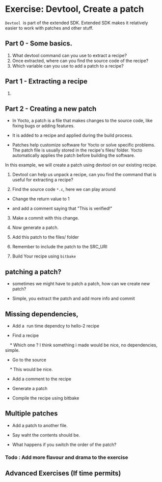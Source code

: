 # Exercise: Devtool, Create a patch


`Devtool`  is part of the extended SDK. Extended SDK makes it relatively easier to work with patches and other stuff.

  

## Part 0 - Some basics.

  

1. What devtool command can you use to extract a recipe?
2. Once extracted, where can you find the source code of the recipe?
3. Which variable can you use to add a patch to a recipe?

  
  
  

## Part 1 - Extracting a recipe

1. 
  
  

## Part 2 - Creating a new patch

- In Yocto, a patch is a file that makes changes to the source code, like fixing bugs or adding features.

  

- It is added to a recipe and applied during the build process.

  

- Patches help customize software for Yocto or solve specific problems. The patch file is usually stored in the recipe's files/ folder. Yocto automatically applies the patch before building the software.

  
  

In this example, we will create a patch using devtool on our existing recipe.

  

1. Devtool can help us unpack a recipe, can you find the command that is useful for extracting a recipe?

  

2. Find the source code `*.c`, here we can play around

- Change the return value to 1

- and add a comment saying that "This is verified!"

  

3. Make a commit with this change.

  

4. Now generate a patch.

  
  

5. Add this patch to the files/ folder

  

6. Remember to include the patch to the SRC_URI

  

7. Build Your recipe using `bitbake`

  
  
  
  

## patching a patch?

* sometimes we might have to patch a patch, how can we create new patch?

* Simple, you extract the patch and add more info and commit

  
  

## Missing dependencies,

* Add a  run time dependcy to hello-2 recipe

  
  
  
  

* Find a recipe

    * Which one ? I think something i made would be nice, no dependencies, simple.

* Go to the source

    * This would be nice.

* Add a comment to the recipe

* Generate a patch

* Compile the recipe using bitbake

  
  

## Multiple patches

  

- Add a patch to another file.

- Say waht the contents should be.

- What happens if you switch the order of the patch?

  
  

### Todo : Add more flavour and drama to the exercise

  

## Advanced Exercises (If time permits)